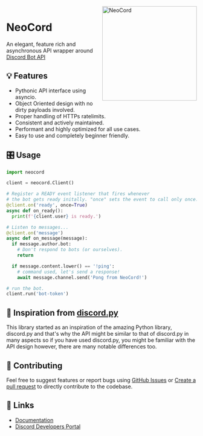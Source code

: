 <img align='right' width='250' height='250' alt='NeoCord' src='https://media.discordapp.net/attachments/911894799743877163/914529714209706004/LogoMakr_4.png'>

# NeoCord
An elegant, feature rich and asynchronous API wrapper around [Discord Bot API](https://discord.dev)

## :bulb: Features

- Pythonic API interface using asyncio.
- Object Oriented design with no dirty payloads involved.
- Proper handling of HTTPs ratelimits.
- Consistent and actively maintained.
- Performant and highly optimized for all use cases.
- Easy to use and completely beginner friendly.

## :control_knobs: Usage
```py
import neocord

client = neocord.Client()

# Register a READY event listener that fires whenever
# the bot gets ready initally. "once" sets the event to call only once.
@client.on('ready', once=True)
async def on_ready():
  print(f'{client.user} is ready.')

# Listen to messages...
@client.on('message')
async def on_message(message):
  if message.author.bot:
    # Don't respond to bots (or ourselves).
    return

  if message.content.lower() == '!ping':
    # command used, let's send a response!
    await message.channel.send('Pong from NeoCord!')

# run the bot.
client.run('bot-token')
```

## :thinking: Inspiration from [discord.py](https://github.com/Rapptz/discord.py)
This library started as an inspiration of the amazing Python library, discord.py and that's
why the API might be similar to that of discord.py in many aspects so if you have used
discord.py, you might be familiar with the API design however, there are many notable
differences too.

## :handshake: Contributing
Feel free to suggest features or report bugs using [GitHub Issues](https://github.com/nerdguyahmad/neocord/issues)
or [Create a pull request](https://github.com/nerdguyahmad/neocord/pulls) to directly
contribute to the codebase.

## :link: Links
- [Documentation](https://neocord.readthedocs.io)
- [Discord Developers Portal](https://discord.com/developers/applications)
